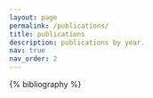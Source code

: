 ```yaml
---
layout: page
permalink: /publications/
title: publications
description: publications by year.
nav: true
nav_order: 2
---
```


<!-- _pages/publications.md -->
<div class="publications">

{% bibliography %}

</div>
